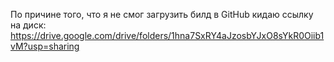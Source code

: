 По причине того, что я не смог загрузить билд в GitHub кидаю ссылку на диск: https://drive.google.com/drive/folders/1hna7SxRY4aJzosbYJxO8sYkR0Oiib1vM?usp=sharing
